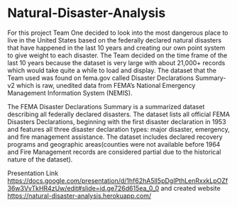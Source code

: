 # Natural-Disaster-Analysis
For this project Team One decided to look into the most dangerous place to live in the United States based on the federally declared natural disasters that have happened in the last 10 years and creating our own point system to give weight to each disaster. The Team decided on the time frame of the last 10 years because the dataset is very large with about 21,000+ records which would take quite a while to load and display. The dataset that the Team used was found on fema.gov called Disaster Declarations Summary-v2 which is raw, unedited data from FEMA’s National Emergency Management Information System (NEMIS). 

The FEMA Disaster Declarations Summary is a summarized dataset describing all federally declared disasters. The dataset lists all official FEMA Disasters Declarations, beginning with the first disaster declaration in 1953 and features all three disaster declaration types: major disaster, emergency, and fire management assistance. The dataset includes declared recovery programs and geographic areas(counties were not available before 1964 and Fire Management records are considered partial due to the historical nature of the dataset). 

Presentation Link https://docs.google.com/presentation/d/1hf62hA5lI5pDgIPthLenRxxkLpOZf36w3VvTkHR4zUw/edit#slide=id.ge726d615ea_0_0 and created website https://natural-disaster-analysis.herokuapp.com/
